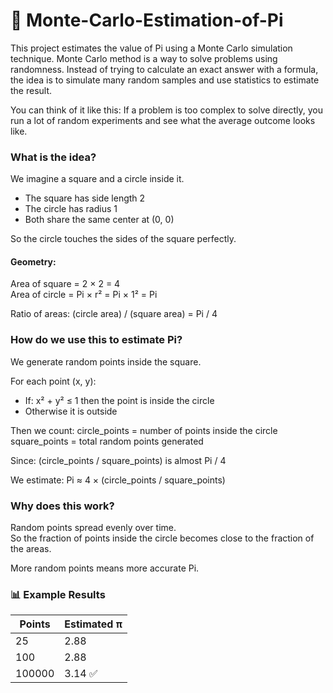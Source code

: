 # 🎯 Monte-Carlo-Estimation-of-Pi

This project estimates the value of Pi using a Monte Carlo simulation technique.
Monte Carlo method is a way to solve problems using randomness. Instead of trying to calculate an exact answer with a formula, the idea is to simulate many random samples and use statistics to estimate the result.

You can think of it like this:
If a problem is too complex to solve directly, you run a lot of random experiments and see what the average outcome looks like.

### What is the idea?

We imagine a square and a circle inside it.

- The square has side length 2
- The circle has radius 1
- Both share the same center at (0, 0)

So the circle touches the sides of the square perfectly.

#### Geometry:
Area of square = 2 × 2 = 4  
Area of circle = Pi × r² = Pi × 1² = Pi

Ratio of areas:
(circle area) / (square area) = Pi / 4

### How do we use this to estimate Pi?

We generate random points inside the square.

For each point (x, y):
- If: x² + y² ≤ 1 then the point is inside the circle
- Otherwise it is outside

Then we count:
circle_points = number of points inside the circle  
square_points = total random points generated

Since:
(circle_points / square_points) is almost Pi / 4

We estimate:
Pi ≈ 4 × (circle_points / square_points)

### Why does this work?

Random points spread evenly over time.  
So the fraction of points inside the circle becomes close to the fraction of the areas.

More random points means more accurate Pi.
### 📊 Example Results

| Points  | Estimated π |
|---------|-------------|
| 25      | 2.88       |
| 100     | 2.88       |
| 100000   | 3.14 ✅      |
